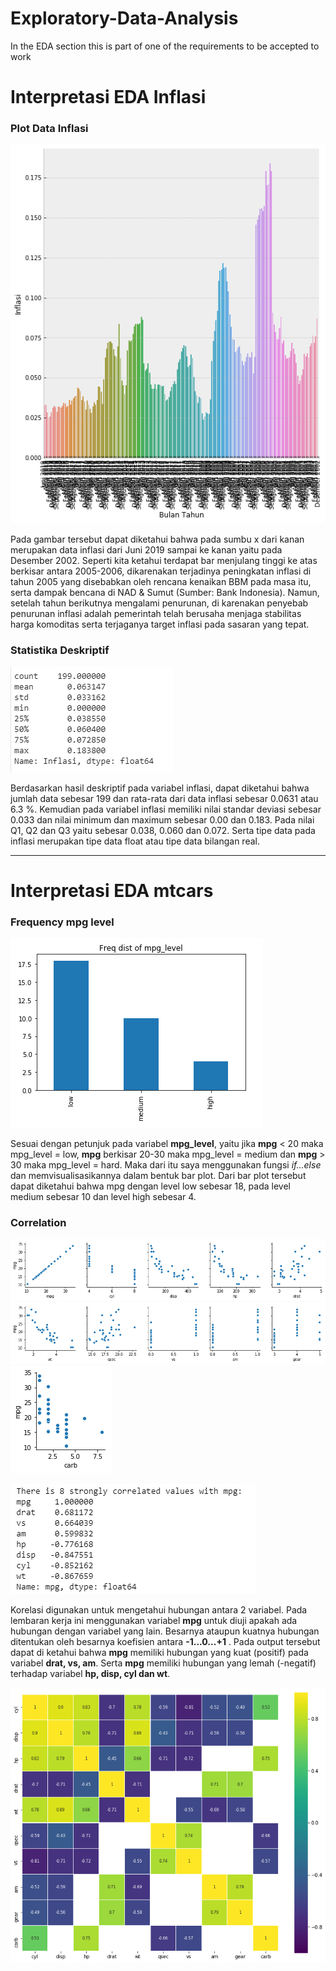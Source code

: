 # Exploratory-Data-Analysis
In the EDA section this is part of one of the requirements to be accepted to work
# **Interpretasi EDA Inflasi**
###  Plot Data Inflasi
![Data Inflasi](https://github.com/galangimanta557/Exploratory-Data-Analysis/blob/master/Inflasi/Inflasi%20Bulan%20Tahun.png)

Pada gambar tersebut dapat diketahui bahwa pada sumbu x dari kanan merupakan data inflasi dari Juni 2019 sampai ke kanan yaitu pada Desember 2002. Seperti kita ketahui terdapat bar menjulang tinggi ke atas berkisar antara 2005-2006, dikarenakan terjadinya peningkatan inflasi di tahun 2005 yang disebabkan oleh rencana kenaikan BBM pada masa itu, serta dampak bencana di NAD & Sumut (Sumber: Bank Indonesia). Namun, setelah tahun berikutnya mengalami penurunan, di karenakan penyebab penurunan inflasi adalah pemerintah telah berusaha menjaga stabilitas harga komoditas serta terjaganya target inflasi pada sasaran yang tepat.

### Statistika Deskriptif
![Descriptive](https://github.com/galangimanta557/Exploratory-Data-Analysis/blob/master/Inflasi/Descriptive.PNG)

Berdasarkan hasil deskriptif pada variabel inflasi, dapat diketahui bahwa jumlah data sebesar 199 dan rata-rata dari data inflasi sebesar 0.0631 atau 6.3 %. Kemudian pada variabel inflasi memiliki nilai standar deviasi sebesar 0.033 dan nilai minimum dan maximum sebesar 0.00 dan 0.183. Pada nilai Q1, Q2 dan Q3 yaitu sebesar 0.038, 0.060 dan 0.072. Serta tipe data pada inflasi merupakan tipe data float atau tipe data bilangan real.

***

# **Interpretasi EDA mtcars**
### Frequency mpg level
![Freq MPG Level](https://github.com/galangimanta557/Exploratory-Data-Analysis/blob/master/mtcars/freq%20mpg%20level.PNG)

Sesuai dengan petunjuk pada variabel **mpg_level**, yaitu jika **mpg** < 20 maka mpg_level = low, **mpg** berkisar 20-30 maka mpg_level = medium dan **mpg** > 30 maka mpg_level = hard. Maka dari itu saya menggunakan fungsi _if...else_ dan memvisualisasikannya dalam bentuk bar plot. Dari bar plot tersebut dapat diketahui bahwa mpg dengan level low sebesar 18, pada level medium sebesar 10 dan level high sebesar 4.
### Correlation
![](https://github.com/galangimanta557/Exploratory-Data-Analysis/blob/master/mtcars/plot.png)
![](https://github.com/galangimanta557/Exploratory-Data-Analysis/blob/master/mtcars/plot%20(2).png)
![](https://github.com/galangimanta557/Exploratory-Data-Analysis/blob/master/mtcars/plot%20(3).png)


![](https://github.com/galangimanta557/Exploratory-Data-Analysis/blob/master/mtcars/Correlation.PNG)

Korelasi digunakan untuk mengetahui hubungan antara 2 variabel. Pada lembaran kerja ini menggunakan variabel **mpg** untuk diuji apakah ada hubungan dengan variabel yang lain. Besarnya ataupun kuatnya hubungan ditentukan oleh besarnya koefisien antara **-1...0...+1** . Pada output tersebut dapat di ketahui bahwa **mpg** memiliki hubungan yang kuat (positif) pada variabel **drat, vs, am**. Serta **mpg** memiliki hubungan yang lemah (-negatif) terhadap variabel **hp, disp, cyl dan wt**.

![](https://github.com/galangimanta557/Exploratory-Data-Analysis/blob/master/mtcars/Graph%20correlation.png)
